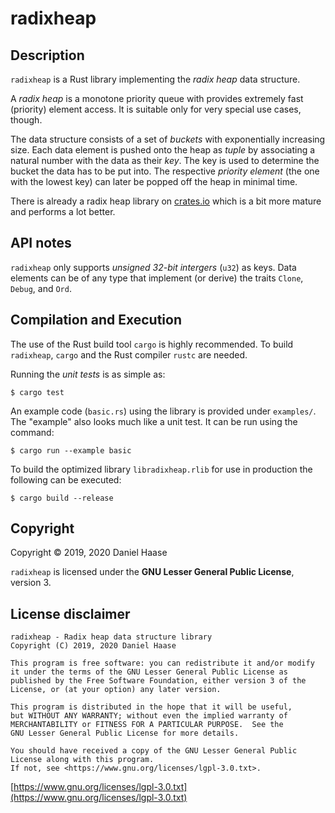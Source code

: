 # radixheap


## Description

`radixheap` is a Rust library implementing the *radix heap* data structure.

A *radix heap* is a monotone priority queue with provides extremely fast
(priority) element access. It is suitable only for very special use cases,
though.

The data structure consists of a set of *buckets* with exponentially increasing
size. Each data element is pushed onto the heap as *tuple* by associating a
natural number with the data as their *key*. The key is used to determine the
bucket the data has to be put into. The respective *priority element* (the one
with the lowest key) can later be popped off the heap in minimal time.


There is already a radix heap library on [crates.io](https://crates.io) which
is a bit more mature and performs a lot better.


## API notes

`radixheap` only supports *unsigned 32-bit intergers* (`u32`) as keys.
Data elements can be of any type that implement (or derive) the traits `Clone`,
`Debug`, and `Ord`.


## Compilation and Execution

The use of the Rust build tool `cargo` is highly recommended. To build
`radixheap`, `cargo` and the Rust compiler `rustc` are needed.

Running the *unit tests* is as simple as:

```
$ cargo test
```

An example code (`basic.rs`) using the library is provided under `examples/`.
The "example" also looks much like a unit test. It can be run using the command:

```
$ cargo run --example basic
```

To build the optimized library `libradixheap.rlib` for use in production the
following can be executed:

```
$ cargo build --release
```


## Copyright

Copyright &copy; 2019, 2020 Daniel Haase

`radixheap` is licensed under the **GNU Lesser General Public License**,
version 3.


## License disclaimer

```
radixheap - Radix heap data structure library
Copyright (C) 2019, 2020 Daniel Haase

This program is free software: you can redistribute it and/or modify
it under the terms of the GNU Lesser General Public License as
published by the Free Software Foundation, either version 3 of the
License, or (at your option) any later version.

This program is distributed in the hope that it will be useful,
but WITHOUT ANY WARRANTY; without even the implied warranty of
MERCHANTABILITY or FITNESS FOR A PARTICULAR PURPOSE.  See the
GNU Lesser General Public License for more details.

You should have received a copy of the GNU Lesser General Public
License along with this program.
If not, see <https://www.gnu.org/licenses/lgpl-3.0.txt>.
```

[https://www.gnu.org/licenses/lgpl-3.0.txt](https://www.gnu.org/licenses/lgpl-3.0.txt)
